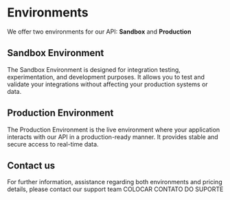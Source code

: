 # Environments

We offer two environments for our API: **Sandbox** and **Production**

## Sandbox Environment

The Sandbox Environment is designed for integration testing, experimentation, and development purposes. It allows you to test and validate your integrations without affecting your production systems or data.

## Production Environment

The Production Environment is the live environment where your application interacts with our API in a production-ready manner. It provides stable and secure access to real-time data.

## Contact us

For further information, assistance regarding both environments and pricing details, please contact our support team COLOCAR CONTATO DO SUPORTE
